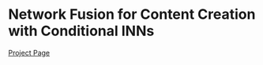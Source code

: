 # Network Fusion for Content Creation with Conditional INNs

[Project Page](https://compvis.github.io/network-fusion/)
